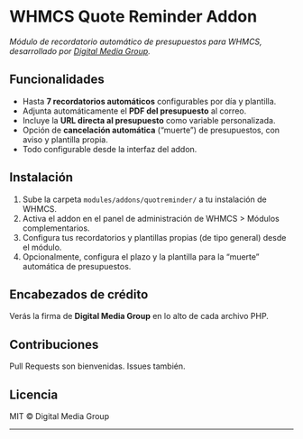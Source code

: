 # WHMCS Quote Reminder Addon

_Módulo de recordatorio automático de presupuestos para WHMCS, desarrollado por [Digital Media Group](https://digitalmediagroup.es)._

## Funcionalidades

- Hasta **7 recordatorios automáticos** configurables por día y plantilla.
- Adjunta automáticamente el **PDF del presupuesto** al correo.
- Incluye la **URL directa al presupuesto** como variable personalizada.
- Opción de **cancelación automática** (“muerte”) de presupuestos, con aviso y plantilla propia.
- Todo configurable desde la interfaz del addon.

## Instalación

1. Sube la carpeta `modules/addons/quotreminder/` a tu instalación de WHMCS.
2. Activa el addon en el panel de administración de WHMCS > Módulos complementarios.
3. Configura tus recordatorios y plantillas propias (de tipo general) desde el módulo.
4. Opcionalmente, configura el plazo y la plantilla para la “muerte” automática de presupuestos.

## Encabezados de crédito

Verás la firma de **Digital Media Group** en lo alto de cada archivo PHP.

## Contribuciones

Pull Requests son bienvenidas. Issues también.

## Licencia

MIT © Digital Media Group

---
